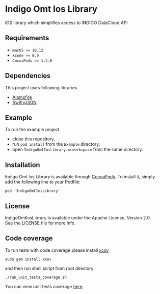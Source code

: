 
# Indigo Omt Ios Library

iOS library which simplifies access to INDIGO DataCloud API

## Requirements

- `macOS >= 10.12`
- `Xcode >= 8.0`
- `CocoaPods >= 1.2.0`

## Dependencies

This project uses following libraries
- [Alamofire](https://github.com/Alamofire/Alamofire)
- [SwiftyJSON](https://github.com/SwiftyJSON/SwiftyJSON)

## Example

To run the example project
- clone this repository,
- run `pod install` from the `Example` directory,
- open `IndigoOmtIosLibrary.xcworkspace` from the same directory.

## Installation

Indigo Omt Ios Library is available through [CocoaPods](http://cocoapods.org). To install it, simply add the following line to your Podfile:

```
pod 'IndigoOmtIosLibrary'
```

## License

IndigoOmtIosLibrary is available under the Apache License, Version 2.0. See the LICENSE file for more info.

## Code coverage

To run tests with code coverage please install [xcov](https://github.com/nakiostudio/xcov)

```
sudo gem install xcov
```

and then run shell script from root directory

```
./run_unit_tests_coverage.sh
```

You can view unit tests coverage [here](http://htmlpreview.github.io/?https://github.com/indigo-dc/omt-ios/blob/master/unit_tests_coverage/index.html).
